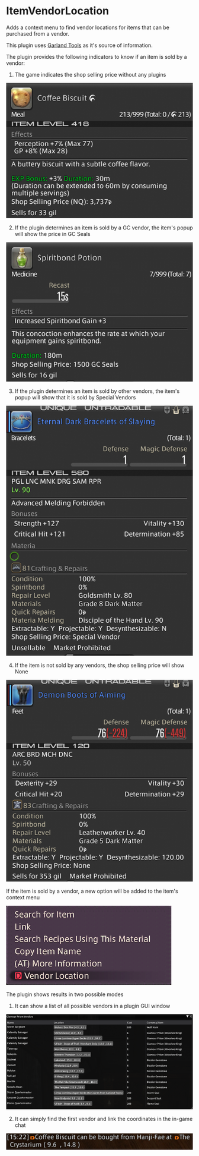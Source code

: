 # ItemVendorLocation
Adds a context menu to find vendor locations for items that can be purchased from a vendor.

This plugin uses [Garland Tools](https://garlandtools.org/) as it's source of information.

The plugin provides the following indicators to know if an item is sold by a vendor:
1. The game indicates the shop selling price without any plugins

![Alt text](/Images/GilVendor.png?raw=true "Item Sold for Gil")

2. If the plugin determines an item is sold by a GC vendor, the item's popup will show the price in GC Seals

![Alt text](/Images/GCVendor.png?raw=true "Item Sold for GC Seals")

3. If the plugin determines an item is sold by other vendors, the item's popup will show that it is sold by Special Vendors

![Alt text](/Images//SpecialVendor.png?raw=true "Item Sold for other currency")

4. If the item is not sold by any vendors, the shop selling price will show None

![Alt text](/Images/NoVendors.png?raw=true "Item not sold for any currency")

If the item is sold by a vendor, a new option will be added to the item's context menu

![Alt text](/Images/ContextMenu.png?raw=true "Item Context Menu")


The plugin shows results in two possible modes

1. It can show a list of all possible vendors in a plugin GUI window

![Alt text](/Images/VendorLocations.png?raw=true "Vendor Locations")

2. It can simply find the first vendor and link the coordinates in the in-game chat

![Alt text](/Images/ChatVendorLocation.png?raw=true "Vendor Location")